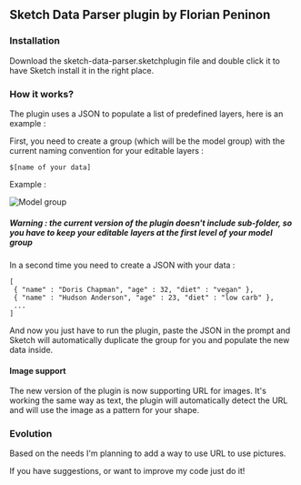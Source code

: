 Sketch Data Parser plugin by Florian Peninon
------

### Installation

Download the sketch-data-parser.sketchplugin file and double click it to have Sketch install it in the right place.

### How it works?

The plugin uses a JSON to populate a list of predefined layers, here is an example :

First, you need to create a group (which will be the model group) with the current naming convention for your editable layers : 

```
$[name of your data]
```

Example : 

![Model group](https://dl.dropboxusercontent.com/u/4822469/groupe-example.png)

##### Warning : the current version of the plugin doesn't include sub-folder, so you have to keep your editable layers at the first level of your model group

In a second time you need to create a JSON with your data :

```
[
 { "name" : "Doris Chapman", "age" : 32, "diet" : "vegan" },
 { "name" : "Hudson Anderson", "age" : 23, "diet" : "low carb" },
 ...
]
```

And now you just have to run the plugin, paste the JSON in the prompt and Sketch will automatically duplicate the group for you and populate the new data inside.

#### Image support

The new version of the plugin is now supporting URL for images. It's working the same way as text, the plugin will automatically detect the URL and will use the image as a pattern for your shape.

### Evolution
Based on the needs I'm planning to add a way to use URL to use pictures.

If you have suggestions, or want to improve my code just do it!

